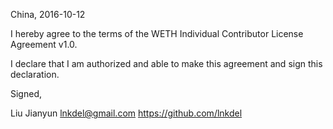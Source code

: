 China, 2016-10-12

I hereby agree to the terms of the WETH Individual Contributor License Agreement v1.0.

I declare that I am authorized and able to make this agreement and sign this declaration.

Signed,

Liu Jianyun lnkdel@gmail.com https://github.com/lnkdel
